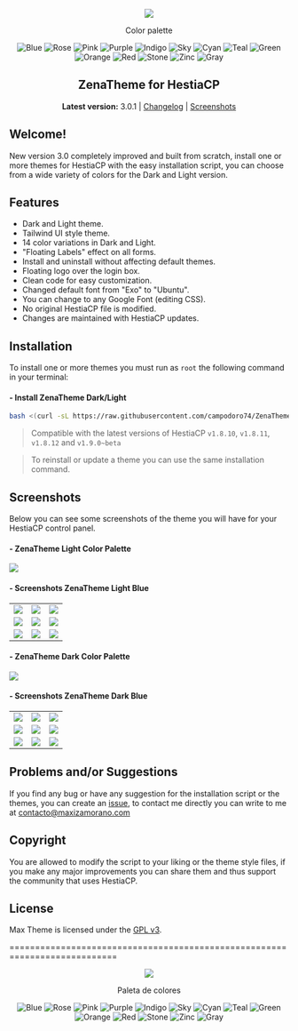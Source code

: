 <p align="center">
    <img align="center" src="https://raw.githubusercontent.com/MaxiZamorano/ZenaTheme/main/screenshots/ZenaTheme-dark-light.gif"/>
</p>

<p align="center">Color palette</p>

<div align="center">

 ![Blue](https://placehold.co/20x20/315fc5/315fc5)  ![Rose](https://placehold.co/20x20/df4e7c/df4e7c)  ![Pink](https://placehold.co/20x20/cf5894/cf5894)  ![Purple](https://placehold.co/20x20/8b4dc1/8b4dc1)  ![Indigo](https://placehold.co/20x20/564dbf/564dbf)  ![Sky](https://placehold.co/20x20/3d7c9f/3d7c9f)  ![Cyan](https://placehold.co/20x20/0e7490/0e7490)  ![Teal](https://placehold.co/20x20/16877e/16877e)  ![Green](https://placehold.co/20x20/469764/469764)  ![Orange](https://placehold.co/20x20/c17352/c17352)  ![Red](https://placehold.co/20x20/cb4f4f/cb4f4f)  ![Stone](https://placehold.co/20x20/625c56/625c56)  ![Zinc](https://placehold.co/20x20/5c5c68/5c5c68)  ![Gray](https://placehold.co/20x20/535e70/535e70) 

</div>

<h2 align="center">ZenaTheme for HestiaCP</h2>

<p align="center"><strong>Latest version:</strong> 3.0.1 | <a href="https://github.com/campodoro74/ZenaTheme-zc/releases">Changelog</a> | <a href="#screenshots">Screenshots</a></p>

<p align="center">
</p>

## **Welcome!**

New version 3.0 completely improved and built from scratch, install one or more themes for HestiaCP with the easy installation script, you can choose from a wide variety of colors for the Dark and Light version.

## Features

- Dark and Light theme.
- Tailwind UI style theme.
- 14 color variations in Dark and Light.
- "Floating Labels" effect on all forms.
- Install and uninstall without affecting default themes.
- Floating logo over the login box.
- Clean code for easy customization.
- Changed default font from "Exo" to "Ubuntu".
- You can change to any Google Font (editing CSS).
- No original HestiaCP file is modified.
- Changes are maintained with HestiaCP updates.

## Installation
To install one or more themes you must run as `root` the following command in your terminal:<br>
#### - Install ZenaTheme Dark/Light
```bash
bash <(curl -sL https://raw.githubusercontent.com/campodoro74/ZenaTheme-zc/main/install.sh)
```
> Compatible with the latest versions of HestiaCP `v1.8.10`, `v1.8.11`, `v1.8.12` and `v1.9.0~beta`

> To reinstall or update a theme you can use the same installation command.

## Screenshots

Below you can see some screenshots of the theme you will have for your HestiaCP control panel.

#### - ZenaTheme Light Color Palette
<img align="center" src="https://raw.githubusercontent.com/MaxiZamorano/ZenaTheme/main/screenshots/ZenaTheme-light.gif"/>

#### - Screenshots ZenaTheme Light Blue
<table>
  <tr>
    <td><img src="https://raw.githubusercontent.com/MaxiZamorano/ZenaTheme/main/screenshots/ZenaTheme-light-1.jpg"></td>
    <td><img src="https://raw.githubusercontent.com/MaxiZamorano/ZenaTheme/main/screenshots/ZenaTheme-light-2.jpg"></td>
    <td><img src="https://raw.githubusercontent.com/MaxiZamorano/ZenaTheme/main/screenshots/ZenaTheme-light-3.jpg"></td>
  </tr>
  <tr>
    <td><img src="https://raw.githubusercontent.com/MaxiZamorano/ZenaTheme/main/screenshots/ZenaTheme-light-4.jpg"></td>
    <td><img src="https://raw.githubusercontent.com/MaxiZamorano/ZenaTheme/main/screenshots/ZenaTheme-light-5.jpg"></td>
    <td><img src="https://raw.githubusercontent.com/MaxiZamorano/ZenaTheme/main/screenshots/ZenaTheme-light-6.jpg"></td>
  </tr>
   <tr>
    <td><img src="https://raw.githubusercontent.com/MaxiZamorano/ZenaTheme/main/screenshots/ZenaTheme-light-7.jpg"></td>
    <td><img src="https://raw.githubusercontent.com/MaxiZamorano/ZenaTheme/main/screenshots/ZenaTheme-light-8.jpg"></td>
    <td><img src="https://raw.githubusercontent.com/MaxiZamorano/ZenaTheme/main/screenshots/ZenaTheme-light-9.jpg"></td>
  </tr>
</table>

#### - ZenaTheme Dark Color Palette
<img align="center" src="https://raw.githubusercontent.com/MaxiZamorano/ZenaTheme/main/screenshots/ZenaTheme-dark.gif"/>

#### - Screenshots ZenaTheme Dark Blue
<table>
  <tr>
    <td><img src="https://raw.githubusercontent.com/MaxiZamorano/ZenaTheme/main/screenshots/ZenaTheme-dark-1.jpg"></td>
    <td><img src="https://raw.githubusercontent.com/MaxiZamorano/ZenaTheme/main/screenshots/ZenaTheme-dark-2.jpg"></td>
    <td><img src="https://raw.githubusercontent.com/MaxiZamorano/ZenaTheme/main/screenshots/ZenaTheme-dark-3.jpg"></td>
  </tr>
   <tr>
    <td><img src="https://raw.githubusercontent.com/MaxiZamorano/ZenaTheme/main/screenshots/ZenaTheme-dark-4.jpg"></td>
    <td><img src="https://raw.githubusercontent.com/MaxiZamorano/ZenaTheme/main/screenshots/ZenaTheme-dark-5.jpg"></td>
    <td><img src="https://raw.githubusercontent.com/MaxiZamorano/ZenaTheme/main/screenshots/ZenaTheme-dark-6.jpg"></td>
  </tr>
   <tr>
    <td><img src="https://raw.githubusercontent.com/MaxiZamorano/ZenaTheme/main/screenshots/ZenaTheme-dark-7.jpg"></td>
    <td><img src="https://raw.githubusercontent.com/MaxiZamorano/ZenaTheme/main/screenshots/ZenaTheme-dark-8.jpg"></td>
    <td><img src="https://raw.githubusercontent.com/MaxiZamorano/ZenaTheme/main/screenshots/ZenaTheme-dark-9.jpg"></td>
  </tr>
</table>

## Problems and/or Suggestions

If you find any bug or have any suggestion for the installation script or the themes, you can create an [issue](https://github.com/MaxiZamorano/ZenaTheme/issues), to contact me directly you can write to me at contacto@maxizamorano.com

## Copyright

You are allowed to modify the script to your liking or the theme style files, if you make any major improvements you can share them and thus support the community that uses HestiaCP.

## License

Max Theme is licensed under the [GPL v3](https://github.com/MaxiZamorano/ZenaTheme/blob/main/LICENSE).

===========================================================================

<p align="center">
    <img align="center" src="https://raw.githubusercontent.com/MaxiZamorano/ZenaTheme/main/screenshots/ZenaTheme-dark-light.gif"/>
</p>

<p align="center">Paleta de colores</p>

<div align="center">

 ![Blue](https://placehold.co/20x20/315fc5/315fc5)  ![Rose](https://placehold.co/20x20/df4e7c/df4e7c)  ![Pink](https://placehold.co/20x20/cf5894/cf5894)  ![Purple](https://placehold.co/20x20/8b4dc1/8b4dc1)  ![Indigo](https://placehold.co/20x20/564dbf/564dbf)  ![Sky](https://placehold.co/20x20/3d7c9f/3d7c9f)  ![Cyan](https://placehold.co/20x20/0e7490/0e7490)  ![Teal](https://placehold.co/20x20/16877e/16877e)  ![Green](https://placehold.co/20x20/469764/469764)  ![Orange](https://placehold.co/20x20/c17352/c17352)  ![Red](https://placehold.co/20x20/cb4f4f/cb4f4f)  ![Stone](https://placehold.co/20x20/625c56/625c56)  ![Zinc](https://placehold.co/20x20/5c5c68/5c5c68)  ![Gray](https://placehold.co/20x20/535e70/535e70) 

</div>
